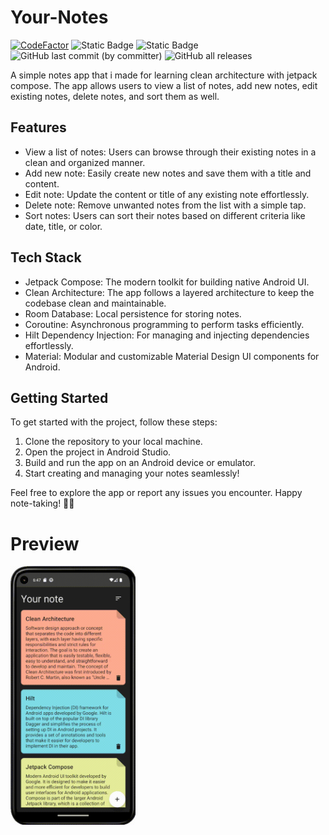 # Your-Notes
[![CodeFactor](https://www.codefactor.io/repository/github/faynald/your-notes/badge)](https://www.codefactor.io/repository/github/faynald/your-notes)
![Static Badge](https://img.shields.io/badge/platform-Android-green)
![Static Badge](https://img.shields.io/badge/language-Kotlin-purple)
![GitHub last commit (by committer)](https://img.shields.io/github/last-commit/faynald/Your-Notes)
![GitHub all releases](https://img.shields.io/github/downloads/faynald/Your-Notes/total)

A simple notes app that i made for learning clean architecture with jetpack compose. The app allows users to view a list of notes, add new notes, edit existing notes, delete notes, and sort them as well.

## Features
<ul>
  <li>View a list of notes: Users can browse through their existing notes in a clean and organized manner.</li>
  <li>Add new note: Easily create new notes and save them with a title and content.</li>
  <li>Edit note: Update the content or title of any existing note effortlessly.</li>
  <li>Delete note: Remove unwanted notes from the list with a simple tap.</li>
  <li>Sort notes: Users can sort their notes based on different criteria like date, title, or color.</li>
</ul>

## Tech Stack
<ul>
  <li>Jetpack Compose: The modern toolkit for building native Android UI.</li>
  <li>Clean Architecture: The app follows a layered architecture to keep the codebase clean and maintainable.</li>
  <li>Room Database: Local persistence for storing notes.</li>
  <li>Coroutine: Asynchronous programming to perform tasks efficiently.</li>
  <li>Hilt Dependency Injection: For managing and injecting dependencies effortlessly.</li>
  <li>Material: Modular and customizable Material Design UI components for Android.</li>
</ul>

## Getting Started

To get started with the project, follow these steps:

1. Clone the repository to your local machine.
2. Open the project in Android Studio.
3. Build and run the app on an Android device or emulator.
4. Start creating and managing your notes seamlessly!

Feel free to explore the app or report any issues you encounter. Happy note-taking! 📝🚀

# Preview
<img src="https://github.com/faynald/Your-Notes/blob/main/demo.gif" width="200">

